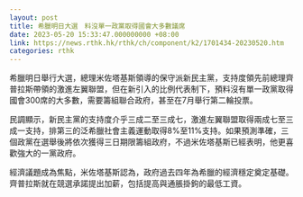 ```yaml
---
layout: post
title: 希臘明日大選　料沒單一政黨取得國會大多數議席
date: 2023-05-20 15:33:47.000000000 +08:00
link: https://news.rthk.hk/rthk/ch/component/k2/1701434-20230520.htm
categories: rthk
---
```


希臘明日舉行大選，總理米佐塔基斯領導的保守派新民主黨，支持度領先前總理齊普拉斯帶領的激進左翼聯盟，但在新引入的比例代表制下，預料沒有單一政黨取得國會300席的大多數，需要籌組聯合政府，甚至在7月舉行第二輪投票。

民調顯示，新民主黨的支持度介乎三成二至三成七，激進左翼聯盟取得兩成七至三成一支持，排第三的泛希臘社會主義運動取得8%至11%支持。如果預測準確，三個政黨在選舉後將依次獲得三日期限籌組政府，不過米佐塔基斯已經表明，他更喜歡強大的一黨政府。

經濟議題成為焦點，米佐塔基斯認為，政府過去四年為希臘的經濟穩定奠定基礎。齊普拉斯就在競選承諾提出加薪，包括提高與通脹掛鉤的最低工資。

